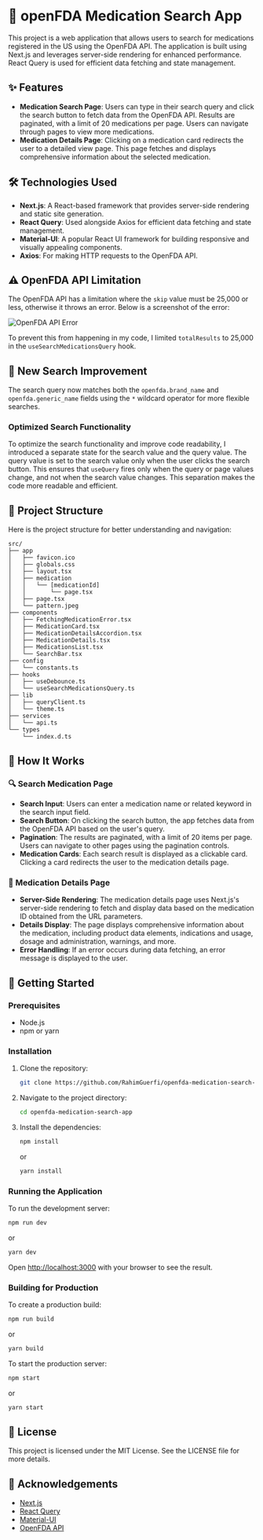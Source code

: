 # 💊 openFDA Medication Search App

This project is a web application that allows users to search for medications registered in the US using the OpenFDA API. The application is built using Next.js and leverages server-side rendering for enhanced performance. React Query is used for efficient data fetching and state management.

## ✨ Features

- **Medication Search Page**: Users can type in their search query and click the search button to fetch data from the OpenFDA API. Results are paginated, with a limit of 20 medications per page. Users can navigate through pages to view more medications.
- **Medication Details Page**: Clicking on a medication card redirects the user to a detailed view page. This page fetches and displays comprehensive information about the selected medication.

## 🛠️ Technologies Used

- **Next.js**: A React-based framework that provides server-side rendering and static site generation.
- **React Query**: Used alongside Axios for efficient data fetching and state management.
- **Material-UI**: A popular React UI framework for building responsive and visually appealing components.
- **Axios**: For making HTTP requests to the OpenFDA API.

## ⚠️ OpenFDA API Limitation

The OpenFDA API has a limitation where the `skip` value must be 25,000 or less, otherwise it throws an error. Below is a screenshot of the error:

![OpenFDA API Error](https://i.ibb.co/pr2hY8B/Screenshot-from-2024-06-19-15-23-30.png)

To prevent this from happening in my code, I limited `totalResults` to 25,000 in the `useSearchMedicationsQuery` hook.

## 🌟 New Search Improvement

The search query now matches both the `openfda.brand_name` and `openfda.generic_name` fields using the `*` wildcard operator for more flexible searches.

### Optimized Search Functionality

To optimize the search functionality and improve code readability, I introduced a separate state for the search value and the query value. The query value is set to the search value only when the user clicks the search button. This ensures that `useQuery` fires only when the query or page values change, and not when the search value changes. This separation makes the code more readable and efficient.

## 📂 Project Structure

Here is the project structure for better understanding and navigation:

```
src/
├── app
│   ├── favicon.ico
│   ├── globals.css
│   ├── layout.tsx
│   ├── medication
│   │   └── [medicationId]
│   │       └── page.tsx
│   ├── page.tsx
│   └── pattern.jpeg
├── components
│   ├── FetchingMedicationError.tsx
│   ├── MedicationCard.tsx
│   ├── MedicationDetailsAccordion.tsx
│   ├── MedicationDetails.tsx
│   ├── MedicationsList.tsx
│   └── SearchBar.tsx
├── config
│   └── constants.ts
├── hooks
│   ├── useDebounce.ts
│   └── useSearchMedicationsQuery.ts
├── lib
│   ├── queryClient.ts
│   └── theme.ts
├── services
│   └── api.ts
└── types
    └── index.d.ts
```

## 🧩 How It Works

### 🔍 Search Medication Page

- **Search Input**: Users can enter a medication name or related keyword in the search input field.
- **Search Button**: On clicking the search button, the app fetches data from the OpenFDA API based on the user's query.
- **Pagination**: The results are paginated, with a limit of 20 items per page. Users can navigate to other pages using the pagination controls.
- **Medication Cards**: Each search result is displayed as a clickable card. Clicking a card redirects the user to the medication details page.

### 📄 Medication Details Page

- **Server-Side Rendering**: The medication details page uses Next.js's server-side rendering to fetch and display data based on the medication ID obtained from the URL parameters.
- **Details Display**: The page displays comprehensive information about the medication, including product data elements, indications and usage, dosage and administration, warnings, and more.
- **Error Handling**: If an error occurs during data fetching, an error message is displayed to the user.

## 🚀 Getting Started

### Prerequisites

- Node.js
- npm or yarn

### Installation

1. Clone the repository:
   ```sh
   git clone https://github.com/RahimGuerfi/openfda-medication-search-app.git
   ```
2. Navigate to the project directory:
   ```sh
   cd openfda-medication-search-app
   ```
3. Install the dependencies:
   ```sh
   npm install
   ```
   or
   ```sh
   yarn install
   ```

### Running the Application

To run the development server:

```sh
npm run dev
```

or

```sh
yarn dev
```

Open [http://localhost:3000](http://localhost:3000) with your browser to see the result.

### Building for Production

To create a production build:

```sh
npm run build
```

or

```sh
yarn build
```

To start the production server:

```sh
npm start
```

or

```sh
yarn start
```

## 📄 License

This project is licensed under the MIT License. See the LICENSE file for more details.

## 🙏 Acknowledgements

- [Next.js](https://nextjs.org/)
- [React Query](https://react-query.tanstack.com/)
- [Material-UI](https://material-ui.com/)
- [OpenFDA API](https://open.fda.gov/apis/)
